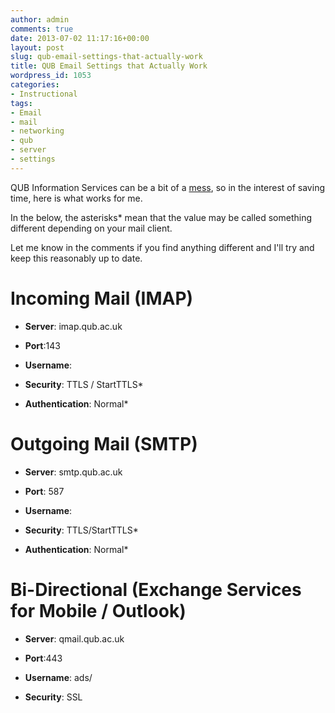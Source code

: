 ```yaml
---
author: admin
comments: true
date: 2013-07-02 11:17:16+00:00
layout: post
slug: qub-email-settings-that-actually-work
title: QUB Email Settings that Actually Work
wordpress_id: 1053
categories:
- Instructional
tags:
- Email
- mail
- networking
- qub
- server
- settings
---
```


QUB Information Services can be a bit of a [mess](http://blogs.qub.ac.uk/cmc/2009/09/10/iphone-imap-settings-for-students/), so in the interest of saving time, here is what works for me.

In the below, the asterisks* mean that the value may be called something different depending on your mail client.

Let me know in the comments if you find anything different and I'll try and keep this reasonably up to date.

<!-- more -->


# Incoming Mail (IMAP)





	
  * **Server**: imap.qub.ac.uk

	
  * **Port**:143

	
  * **Username**: <Student Number>

	
  * **Security**: TTLS / StartTTLS*

	
  * **Authentication**: Normal*




# Outgoing Mail (SMTP)





	
  * **Server**: smtp.qub.ac.uk

	
  * **Port**: 587

	
  * **Username**: <Student Number>

	
  * **Security**: TTLS/StartTTLS*

	
  * **Authentication**: Normal*




# Bi-Directional (Exchange Services for Mobile / Outlook)





	
  * **Server**: qmail.qub.ac.uk


	
  * **Port**:443

	
  * **Username**: ads/<Student Number>

	
  * **Security**: SSL


